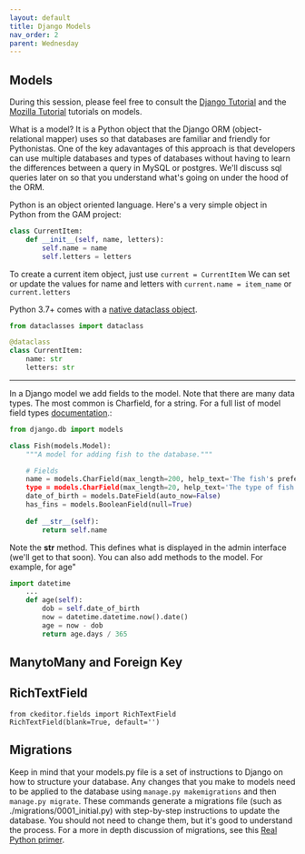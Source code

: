 ```yaml
---
layout: default
title: Django Models 
nav_order: 2
parent: Wednesday 
---
```

## Models 
During this session, please feel free to consult the [Django Tutorial](https://docs.djangoproject.com/en/2.2/intro/tutorial02/)
and the [Mozilla Tutorial](https://developer.mozilla.org/en-US/docs/Learn/Server-side/Django/Models) tutorials on models. 

What is a model?  It is a Python object that the Django ORM (object-relational mapper) uses so that databases are familiar and friendly for Pythonistas. One of the key adavantages of this approach is that developers can use multiple databases and types of databases without having to learn the differences between a query in MySQL or postgres.  We'll discuss sql queries later on so that you understand what's going on under the hood of the ORM.     

Python is an object oriented language. Here's a very simple object in Python from the GAM project:

```python 
class CurrentItem:
    def __init__(self, name, letters):
        self.name = name
        self.letters = letters
```

To create a current item object, just use `current = CurrentItem`
We can set or update the values for name and letters with `current.name = item_name` or `current.letters`

Python 3.7+ comes with a [native dataclass object](https://realpython.com/python-data-classes/).

```python
from dataclasses import dataclass

@dataclass
class CurrentItem:
    name: str
    letters: str
```

---
In a Django model we add fields to the model. Note that there are many data types.  The most common is Charfield, for a string.  For a full list of model field types [documentation](https://docs.djangoproject.com/en/2.2/ref/models/fields/#model-field-types).:

```python
from django.db import models

class Fish(models.Model):
    """A model for adding fish to the database."""

    # Fields
    name = models.CharField(max_length=200, help_text='The fish's prefered name')
    type = models.CharField(max_length=20, help_text='The type of fish')
    date_of_birth = models.DateField(auto_now=False)
    has_fins = models.BooleanField(null=True)
    
    def __str__(self):
        return self.name
```

Note the __str__ method.  This defines what is displayed in the admin interface (we'll get to that soon). 
You can also add methods to the model. For example, for age"

```python
import datetime 
    ... 
    def age(self):
        dob = self.date_of_birth
        now = datetime.datetime.now().date()
        age = now - dob
        return age.days / 365
```

## ManytoMany and Foreign Key

## RichTextField
```
from ckeditor.fields import RichTextField
RichTextField(blank=True, default='')
```

## Migrations 

Keep in mind that your models.py file is a set of instructions to Django on how to structure your database.  Any changes that you make to models need to be applied to the database using `manage.py makemigrations` and then `manage.py migrate`.  These commands generate a migrations file (such as ./migrations/0001_initial.py) with step-by-step instructions to update the database.  You should not need to change them, but it's good to understand the process.  For a more in depth discussion of migrations, see this [Real Python primer](https://realpython.com/django-migrations-a-primer/).  

